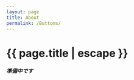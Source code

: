 ```yaml
---
layout: page
title: About
permalink: /Buttoms/
---
```


<h1 class="page-title">{{ page.title | escape }}</h1>

<div class="section">
    <h5>準備中です</h5> 

</div>
<div class="divider"></div>
